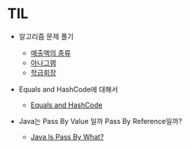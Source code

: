 # TIL 

* 알고리즘 문제 풀기
  * [매출액의 종류](../java_algorithm/inflearn_algorithm_lecture/src/hash_map_and_tree_map/매출액의_종류/Main.java)
  * [아나그램](../java_algorithm/inflearn_algorithm_lecture/src/hash_map_and_tree_map/아나그램/Main.java)
  * [학급회장](../java_algorithm/inflearn_algorithm_lecture/src/hash_map_and_tree_map/학급_회장/Main.java)

* Equals and HashCode에 대해서
  * [Equals and HashCode](../java_study/src/equals_and_hashcode/EqualsAndHashcode.md)
* Java는 Pass By Value 일까 Pass By Reference일까? 
  * [Java Is Pass By What?](../java_study/src/java_is_pass_by_what/JavaIsPassByWhat.md)